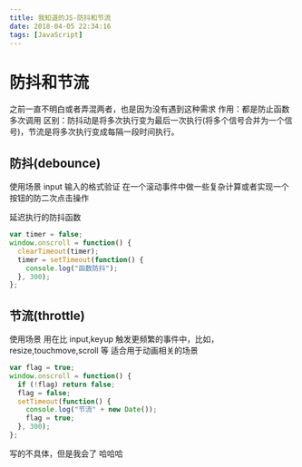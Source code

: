 ```yaml
---
title: 我知道的JS-防抖和节流
date: 2018-04-05 22:34:16
tags: [JavaScript]
---
```


# 防抖和节流

之前一直不明白或者弄混两者，也是因为没有遇到这种需求
作用：都是防止函数多次调用
区别：防抖动是将多次执行变为最后一次执行(将多个信号合并为一个信号)，节流是将多次执行变成每隔一段时间执行。

<!--more-->

## 防抖(debounce)

使用场景
input 输入的格式验证
在一个滚动事件中做一些复杂计算或者实现一个按钮的防二次点击操作

延迟执行的防抖函数

```javascript
var timer = false;
window.onscroll = function() {
  clearTimeout(timer);
  timer = setTimeout(function() {
    console.log("函数防抖");
  }, 300);
};
```

## 节流(throttle)

使用场景
用在比 input,keyup 触发更频繁的事件中，比如，resize,touchmove,scroll 等
适合用于动画相关的场景

```javascript
var flag = true;
window.onscroll = function() {
  if (!flag) return false;
  flag = false;
  setTimeout(function() {
    console.log("节流" + new Date());
    flag = true;
  }, 300);
};
```

写的不具体，但是我会了 哈哈哈
